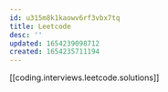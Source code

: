 ```yaml
---
id: u315m8k1kaowv6rf3vbx7tq
title: Leetcode
desc: ''
updated: 1654239098712
created: 1654235711194
---
```

[[coding.interviews.leetcode.solutions]]

